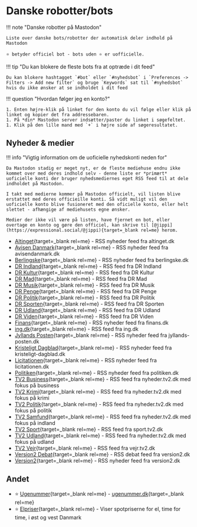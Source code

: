 # Danske robotter/bots

!!! note "Danske robotter på Mastodon"

    Liste over danske bots/robotter der automatisk deler indhold på Mastodon

    ⭐️ betyder officiel bot - bots uden ⭐️ er uofficielle.

!!! tip "Du kan blokere de fleste bots fra at optræde i dit feed"

    Du kan blokere hashtagget `#bot` eller `#nyhedsbot` i `Preferences -> Filters -> Add new filter` og bruge `Keywords` sat til `#nyhedsbot` hvis du ikke ønsker at se indholdet i dit feed

!!! question "Hvordan følger jeg en konto?"

    1. Enten højre-klik på linket for den konto du vil følge eller klik på linket og kopier det fra addressebaren.
    1. På *din* Mastodon server indsætter/paster du linket i søgefeltet.
    1. Klik på den lille mand med `+` i højre side af søgeresultatet.

## Nyheder & medier

!!! info "Vigtig information om de uoficielle nyhedskonti neden for"

    Da Mastodon stadig er meget nyt, er de fleste mediehuse endnu ikke kommet over med deres indhold selv - denne liste er *primært* uoficielle konti der bruger nyhedsmediernes eget RSS feed til at dele indholdet på Mastodon.

    I takt med medierne kommer på Mastodon officielt, vil listen blive erstattet med deres officieille konti. Så vidt muligt vil den uoficielle konto blive fusioneret med den oficielle konto, eller helt slettet - afhængige af mediehusets egne ønsker.

    Medier der ikke vil være på listen, have fjernet en bot, eller overtage en konto og gøre den officiel, kan skrive til [@jippi](https://expressional.social/@jippi){target=_blank rel=me} herom.

- [Altinget](https://expressional.social/@altinget){target=_blank rel=me} - RSS nyheder feed fra altinget.dk
- [Avisen Danmark](https://expressional.social/@AvisenDanmark){target=_blank rel=me} - RSS nyheder feed fra avisendanmark.dk
- [Berlingske](https://expressional.social/@berlingske){target=_blank rel=me} - RSS nyheder feed fra berlingske.dk
- [DR Indland](https://expressional.social/@DRIndland){target=_blank rel=me} - RSS feed fra DR Indland
- [DR Kultur](https://expressional.social/@DRKultur){target=_blank rel=me} - RSS feed fra DR Kultur
- [DR Mad](https://expressional.social/@DRMad){target=_blank rel=me} - RSS feed fra DR Mad
- [DR Musik](https://expressional.social/@DRMusik){target=_blank rel=me} - RSS feed fra DR Musik
- [DR Penge](https://expressional.social/@DRPenge){target=_blank rel=me} - RSS feed fra DR Penge
- [DR Politik](https://expressional.social/@DRPolitik){target=_blank rel=me} - RSS feed fra DR Politik
- [DR Sporten](https://expressional.social/@DRSporten){target=_blank rel=me} - RSS feed fra DR Sporten
- [DR Udland](https://expressional.social/@DRUdland){target=_blank rel=me} - RSS feed fra DR Udland
- [DR Viden](https://expressional.social/@DRViden){target=_blank rel=me} - RSS feed fra DR Viden
- [Finans](https://expressional.social/@finans){target=_blank rel=me} - RSS nyheder feed fra finans.dk
- [ing.dk](https://expressional.social/@ing){target=_blank rel=me} - RSS feed fra ing.dk
- [Jyllands Posten](https://expressional.social/@JyllandsPosten){target=_blank rel=me} - RSS nyheder feed fra jyllands-posten.dk
- [Kristeligt Dagblad](https://expressional.social/@kristeligt){target=_blank rel=me} - RSS nyheder feed fra kristeligt-dagblad.dk
- [Licitationen](https://expressional.social/@licitationen){target=_blank rel=me} - RSS nyheder feed fra licitationen.dk
- [Politiken](https://expressional.social/@politiken){target=_blank rel=me} - RSS nyheder feed fra politiken.dk
- [TV2 Business](https://expressional.social/@tv2business){target=_blank rel=me} - RSS feed fra nyheder.tv2.dk med fokus på business
- [TV2 Krimi](https://expressional.social/@tv2krimi){target=_blank rel=me} - RSS feed fra nyheder.tv2.dk med fokus på krimi
- [TV2 Politik](https://expressional.social/@TV2nyhederne){target=_blank rel=me} - RSS feed fra nyheder.tv2.dk med fokus på politik
- [TV2 Samfund](https://expressional.social/@tv2samfund){target=_blank rel=me} - RSS feed fra nyheder.tv2.dk med fokus på indland
- [TV2 Sport](https://expressional.social/@tv2sport){target=_blank rel=me} - RSS feed fra sport.tv2.dk
- [TV2 Udland](https://expressional.social/@tv2udland){target=_blank rel=me} - RSS feed fra nyheder.tv2.dk med fokus på udland
- [TV2 Vejr](https://expressional.social/@tv2vejret){target=_blank rel=me} - RSS feed fra vejr.tv2.dk
- [Version2 Debat](https://expressional.social/@version2debat){target=_blank rel=me} - RSS debat feed fra version2.dk
- [Version2](https://expressional.social/@version2){target=_blank rel=me} - RSS nyheder feed fra version2.dk

## Andet

- ⭐️ [Ugenummer](https://expressional.social/@ugenr){target=_blank rel=me} - [ugenummer.dk](https://ugenr.dk/){target=_blank rel=me}
- ⭐️ [Elpriser](https://mstdn.dk/@elpriser){target=_blank rel=me} - Viser spotpriserne for el, time for time, i øst og vest Danmark
